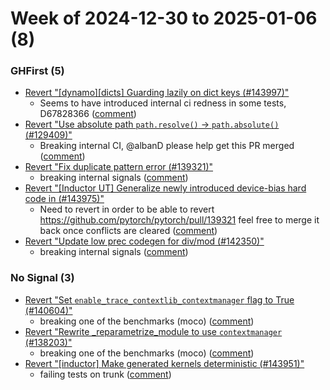 # Week of 2024-12-30 to 2025-01-06 (8)

### GHFirst (5)

- [Revert "[dynamo][dicts] Guarding lazily on dict keys (#143997)"](https://github.com/pytorch/pytorch/commit/b01556bd8a9fd8cb61f452a3c9b4a514499463eb)
  - Seems to have introduced internal ci redness in some tests, D67828366 ([comment](https://github.com/pytorch/pytorch/pull/143997#issuecomment-2571587599))
- [Revert "Use absolute path `path.resolve()` -> `path.absolute()` (#129409)"](https://github.com/pytorch/pytorch/commit/99f2491af9133ae3dd1ee9dae7110c3d97b9ca49)
  - Breaking internal CI, @albanD please help get this PR merged ([comment](https://github.com/pytorch/pytorch/pull/129409#issuecomment-2571316444))
- [Revert "Fix duplicate pattern error (#139321)"](https://github.com/pytorch/pytorch/commit/a174ee2255aa181d8d39c167694db1eb1a2e0deb)
  - breaking internal signals ([comment](https://github.com/pytorch/pytorch/pull/139321#issuecomment-2566620095))
- [Revert "[Inductor UT] Generalize newly introduced device-bias hard code in (#143975)"](https://github.com/pytorch/pytorch/commit/d8a2796fb67a995218b41dec7376770e5b8edd69)
  - Need to revert in order to be able to revert https://github.com/pytorch/pytorch/pull/139321 feel free to merge it back once conflicts are cleared ([comment](https://github.com/pytorch/pytorch/pull/143975#issuecomment-2566619312))
- [Revert "Update low prec codegen for div/mod (#142350)"](https://github.com/pytorch/pytorch/commit/eec30916e7889550dcbe368914291095b296eba1)
  - breaking internal signals ([comment](https://github.com/pytorch/pytorch/pull/142350#issuecomment-2566615835))

### No Signal (3)

- [Revert "Set `enable_trace_contextlib_contextmanager` flag to True (#140604)"](https://github.com/pytorch/pytorch/commit/8d63a4a4092565d2e95e247838c74d163367a531)
  - breaking one of the benchmarks (moco) ([comment](https://github.com/pytorch/pytorch/pull/140604#issuecomment-2569640837))
- [Revert "Rewrite _reparametrize_module to use `contextmanager` (#138203)"](https://github.com/pytorch/pytorch/commit/2409b49a33c0ef594d89f9f477d56abad47e65bf)
  - breaking one of the benchmarks (moco) ([comment](https://github.com/pytorch/pytorch/pull/138203#issuecomment-2569634001))
- [Revert "[inductor] Make generated kernels deterministic (#143951)"](https://github.com/pytorch/pytorch/commit/1b0d19a2cbbc41907d5d0ee59ea5a6cdc86c0f45)
  - failing tests on trunk ([comment](https://github.com/pytorch/pytorch/pull/143951#issuecomment-2564952267))
